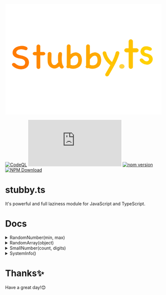 ![](images/stubbyts.png)

[![CodeQL](https://github.com/NotRealArif/stubby.ts/actions/workflows/codeql.yml/badge.svg)](https://github.com/NotRealArif/stubby.ts/actions/workflows/codeql.yml)
[![Repo Dependents](https://badgen.net/github/dependents-repo/NotRealArif/stubby.ts)](https://github.com/NotRealArif/stubby.ts/network/dependents)
[![npm version](https://img.shields.io/npm/v/stubby.ts.svg)](https://www.npmjs.com/package/stubby.ts)
[![NPM Download](https://img.shields.io/npm/dm/stubby.ts.svg?style=flat)](https://www.npmjs.com/package/stubby.ts)

# stubby.ts
It's powerful and full laziness module for JavaScript and TypeScript.

# Docs
<details>
<summary>RandomNumber(min, max)</summary>
  
```ts
import { RandomNumber } from "stubby.ts";

let rand = RandomNumber(10, 100);
console.log(rand); // now it will take random numbers between 10 to 100 
```
</details>

<details>
<summary>RandomArray(object)</summary>
  
```ts
import { RandomArray } from "stubby.ts";


// first example.
let fruits = [
  "Apple",
  "Pineapple",
  "Orange",
  "Strawberry",
  "Mango",
  "Cherry"
];

let randomFruits = RandomArray(fruits);
console.log(randomFruits); // it will send the array value randmly 


// second example
let names = [
  {
    name: "Arif"
  },
  {
    name: "Afrin"
  }
];

let randomNames = RandomArray(names);
console.log(randomNames.name); // it will send the array json object value randomly
```
</details>

<details>
<summary>SmallNumber(count, digits)</summary>
  
```ts
import { SmallNumber } from "stubby.ts";

let num = "143";
let digits = num.length + 1;

console.log(SmallNumber(num, digits)) // it wil print superscript numbers like ⁰¹²³⁴⁵⁶⁷⁸⁹
```
</details>

<details>
<summary>SystemInfo()</summary>
	
```ts
import { SystemInfo } from "stubby.ts";

console.log(SystemInfo().memory());
console.log(SystemInfo().memoryUsage());
console.log(SystemInfo().cpuUsage());
console.log(SystemInfo().cores());
console.log(SystemInfo().cpuBrand());
console.log(SystemInfo().uptime());
```
</details>

# Thanks✨
Have a great day!😊